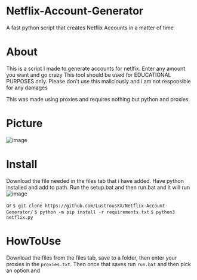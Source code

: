 # Netflix-Account-Generator
A fast python script that creates Netflix Accounts in a matter of time

# About

This is a script I made to generate accounts for netlfix. Enter any amount you want and go crazy
This tool should be used for EDUCATIONAL PURPOSES only. Please don't use this maliciously and i am not responsible for any damages

This was made using proxies and requires nothing but python and proxies.



# Picture


![image](https://user-images.githubusercontent.com/106864544/171997646-cf698443-6afa-4082-aa0f-4660539a4bef.png)



# Install


Download the file needed in the files tab that i have added. Have python installed and add to path. Run the setup.bat and then run.bat and it will run
![image](https://user-images.githubusercontent.com/106864544/171997576-3c40b964-a1fb-40f3-adc6-9350adc82bd1.png)

  or
`$ git clone https://github.com/LustrousXX/Netflix-Account-Generator/`
`$ python -m pip install -r requirements.txt`
`$ python3 netflix.py`


# HowToUse

Download the files from the files tab, save to a folder, then enter your proxies in the `proxies.txt`. Then once that saves run `run.bat` and then pick an option and 
